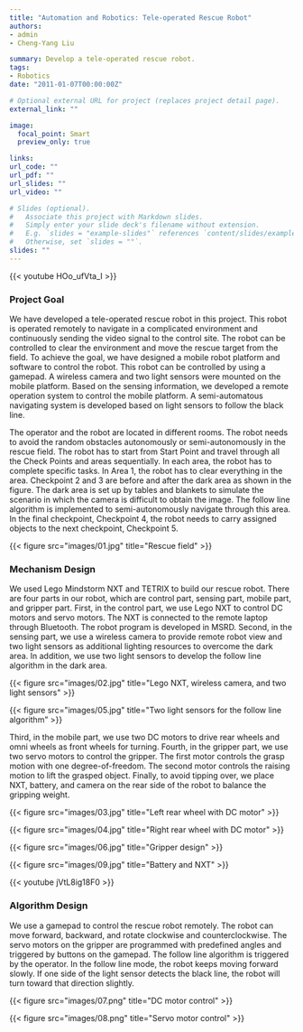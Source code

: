 ```yaml
---
title: "Automation and Robotics: Tele-operated Rescue Robot"
authors:
- admin
- Cheng-Yang Liu

summary: Develop a tele-operated rescue robot.
tags:
- Robotics
date: "2011-01-07T00:00:00Z"

# Optional external URL for project (replaces project detail page).
external_link: ""

image:
  focal_point: Smart
  preview_only: true

links:
url_code: ""
url_pdf: ""
url_slides: ""
url_video: ""

# Slides (optional).
#   Associate this project with Markdown slides.
#   Simply enter your slide deck's filename without extension.
#   E.g. `slides = "example-slides"` references `content/slides/example-slides.md`.
#   Otherwise, set `slides = ""`.
slides: ""
---
```

{{< youtube HOo_ufVta_I >}}

### Project Goal
We have developed a tele-operated rescue robot in this project. This robot is operated remotely to navigate in a complicated environment and continuously sending the video signal to the control site. The robot can be controlled to clear the environment and move the rescue target from the field. To achieve the goal, we have designed a mobile robot platform and software to control the robot. This robot can be controlled by using a gamepad. A wireless camera and two light sensors were mounted on the mobile platform. Based on the sensing information, we developed a remote operation system to control the mobile platform. A semi-automatous navigating system is developed based on light sensors to follow the black line.

The operator and the robot are located in different rooms. The robot needs to avoid the random obstacles autonomously or semi-autonomously in the rescue field. The robot has to start from Start  Point and travel through all the Check Points and areas sequentially. In each area, the robot has to complete specific tasks. In Area 1, the robot has to clear everything in the area. Checkpoint 2 and 3 are before and after the dark area as shown in the figure. The dark area is set up by tables and blankets to simulate the scenario in which the camera is difficult to obtain the image. The follow line algorithm is implemented to semi-autonomously navigate through this area. In the final checkpoint, Checkpoint 4, the robot needs to carry assigned objects to the next checkpoint, Checkpoint 5.

{{< figure src="images/01.jpg" title="Rescue field" >}}

### Mechanism Design
We used Lego Mindstorm NXT and TETRIX to build our rescue robot. There are four parts in our robot, which are control part, sensing part, mobile part, and gripper part. First, in the control part, we use Lego NXT to control DC motors and servo motors. The NXT is connected to the remote laptop through Bluetooth. The robot program is developed in MSRD. Second, in the sensing part, we use a wireless camera to provide remote robot view and two light sensors as additional lighting resources to overcome the dark area. In addition, we use two light sensors to develop the follow line algorithm in the dark area.

{{< figure src="images/02.jpg" title="Lego NXT, wireless camera, and two light sensors" >}}

{{< figure src="images/05.jpg" title="Two light sensors for the follow line algorithm" >}}

Third, in the mobile part, we use two DC motors to drive rear wheels and omni wheels as front wheels for turning. Fourth, in the gripper part, we use two servo motors to control the gripper. The first motor controls the grasp motion with one degree-of-freedom. The second motor controls the raising motion to lift the grasped object. Finally, to avoid tipping over, we place NXT, battery, and camera on the rear side of the robot to balance the gripping weight.

{{< figure src="images/03.jpg" title="Left rear wheel with DC motor" >}}

{{< figure src="images/04.jpg" title="Right rear wheel with DC motor" >}}

{{< figure src="images/06.jpg" title="Gripper design" >}}

{{< figure src="images/09.jpg" title="Battery and NXT" >}}

{{< youtube jVtL8ig18F0 >}}

### Algorithm Design
We use a gamepad to control the rescue robot remotely. The robot can move forward, backward, and rotate clockwise and counterclockwise. The servo motors on the gripper are programmed with predefined angles and triggered by buttons on the gamepad. The follow line algorithm is triggered by the operator. In the follow line mode, the robot keeps moving forward slowly. If one side of the light sensor detects the black line, the robot will turn toward that direction slightly.

{{< figure src="images/07.png" title="DC motor control" >}}

{{< figure src="images/08.png" title="Servo motor control" >}}